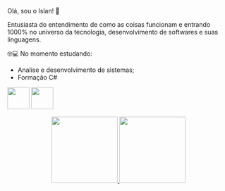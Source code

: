 Olá, sou o Islan! 👋

Entusiasta do entendimento de como as coisas funcionam e entrando 1000% no universo da tecnologia, desenvolvimento de softwares e suas linguagens.

🤓💻 No momento estudando:

 - Analise e desenvolvimento de sistemas;
 - Formação C# 

<img height="50em" src="https://cdn.jsdelivr.net/gh/devicons/devicon/icons/java/java-original.svg" /> <img height="50em" src="https://cdn.jsdelivr.net/gh/devicons/devicon/icons/csharp/csharp-original.svg" />


 <div>
<div align="center">
  <a href="https://github.com/islanf">
  <img height="150em" src="https://github-readme-stats.vercel.app/api?username=islanf&show_icons=true&theme=dark&include_all_commits=true&count_private=true"/>
   <img height="150em" src="https://github-readme-stats.vercel.app/api/top-langs/?username=islanf&layout=compact&langs_count=7&theme=dark"/>

 
